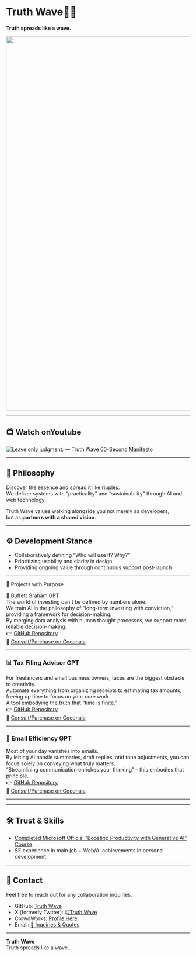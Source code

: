 # Truth Wave🌊✨
**Truth spreads like a wave.**

<p align="center">
<img width="1536" height="1024" alt="ともプログラム便り ビジネス課題を技術で解決する Webアプリ・AI開発エンジニア" src="https://github.com/user-attachments/assets/9392f239-03fc-4229-9bb3-14d5c05f5377" />
</p>

---

## 📺 Watch onYoutube
[![Leave only judgment. — Truth Wave 60-Second Manifesto](https://github.com/user-attachments/assets/53ed7b48-299e-494b-b6f5-421abad0ae7c)](https://youtu.be/LDevuUGdPAU)

---

## 🌌 Philosophy
Discover the essence and spread it like ripples.  
We deliver systems with “practicality” and “sustainability” through AI and web technology.  

Truth Wave values walking alongside you not merely as developers,  
but as **partners with a shared vision**.  

---

## ⚙️ Development Stance
- Collaboratively defining “Who will use it? Why?”  
- Prioritizing usability and clarity in design  
- Providing ongoing value through continuous support post-launch  

---

🚀 Projects with Purpose

💼 Buffett Graham GPT  
The world of investing can't be defined by numbers alone.  
We train AI in the philosophy of “long-term investing with conviction,” providing a framework for decision-making.  
By merging data analysis with human thought processes, we support more reliable decision-making.  
👉 [GitHub Repository](https://github.com/truthwave/Buffett-Graham-GPTs/tree/main/English)  
🛒 [Consult/Purchase on Coconala](https://coconala.com/contents_market/pictures/cmez6ftdz0sjh6m0h0xdbo1gs)  

---

### 📊 Tax Filing Advisor GPT  
For freelancers and small business owners, taxes are the biggest obstacle to creativity.  
Automate everything from organizing receipts to estimating tax amounts, freeing up time to focus on your core work.  
A tool embodying the truth that “time is finite.”  
👉 [GitHub Repository](https://github.com/truthwave/-Freelance-Tax-Expense-Advisor/tree/main/English)  
🛒 [Consult/Purchase on Coconala](https://coconala.com/contents_market/pictures/cmfhhn9he01pv8n0hj53pku8q)  

---

### 📩 Email Efficiency GPT  
Most of your day vanishes into emails.  
By letting AI handle summaries, draft replies, and tone adjustments, you can focus solely on conveying what truly matters.  
“Streamlining communication enriches your thinking” – this embodies that principle.  
👉 [GitHub Repository](https://github.com/truthwave/mail-efficiency-gpts/tree/main/English)  
🛒 [Consult/Purchase on Coconala](https://coconala.com/contents_market/pictures/cmf3ndqpl00xr6s0houn6itv9)  

---

---

## 🛠 Trust & Skills  
- [Completed Microsoft Official “Boosting Productivity with Generative AI” Course](https://github.com/truthwave/ai-productivity-cert-practical-output/tree/main/English)  
- SE experience in main job + Web/AI achievements in personal development  

---  

## 🤝 Contact  
Feel free to reach out for any collaboration inquiries.

- GitHub: [Truth Wave](https://github.com/truthwave)  
- X (formerly Twitter): [@Truth Wave](https://x.com/Truth__Wave)  
- CrowdWorks: [Profile Here](https://crowdworks.jp/public/employees/6067887)
- Email: [📩 Inquiries & Quotes](mailto:realmadrid71214591@gmail.com)

---

**Truth Wave**  
Truth spreads like a wave.
